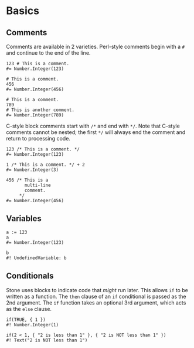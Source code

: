 Basics
======


Comments
--------

Comments are available in 2 varieties.
Perl-style comments begin with a `#` and continue to the end of the line.

~~~ stone
123 # This is a comment.
#= Number.Integer(123)

# This is a comment.
456
#= Number.Integer(456)

# This is a comment.
789
# This is another comment.
#= Number.Integer(789)
~~~

C-style block comments start with `/*` and end with `*/`.
Note that C-style comments cannot be nested;
the first `*/` will always end the comment and return to processing code.

~~~ stone
123 /* This is a comment. */
#= Number.Integer(123)

1 /* This is a comment. */ + 2
#= Number.Integer(3)

456 /* This is a
       multi-line
       comment.
     */
#= Number.Integer(456)
~~~


Variables
---------

~~~ stone
a := 123
a
#= Number.Integer(123)

b
#! UndefinedVariable: b
~~~


Conditionals
------------

Stone uses blocks to indicate code that *might* run later.
This allows `if` to be written as a function.
The `then` clause of an `if` conditional is passed as the 2nd argument.
The `if` function takes an optional 3rd argument, which acts as the `else` clause.

~~~ stone
if(TRUE, { 1 })
#! Number.Integer(1)

if(2 < 1, { "2 is less than 1" }, { "2 is NOT less than 1" })
#! Text("2 is NOT less than 1")
~~~
